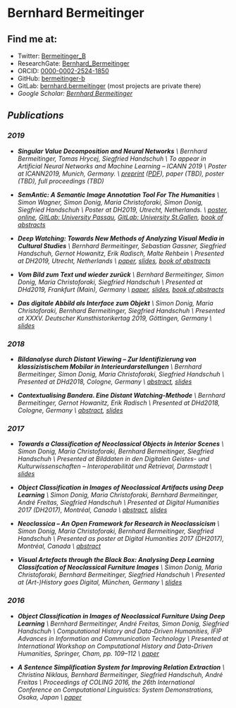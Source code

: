 # Bernhard Bermeitinger

## <i class="far fa-address-card"></i> Find me at:
- <i class="fab fa-twitter"></i> Twitter: [Bermeitinger_B](https://twitter.com/bermeitinger_b)
- <i class="fab fa-researchgate"></i> ResearchGate: [Bernhard_Bermeitinger](https://www.researchgate.net/profile/Bernhard_Bermeitinger)
- ORCID: [0000-0002-2524-1850](https://orcid.org/0000-0002-2524-1850)
- <i class="fab fa-github"></i> GitHub: [bermeitinger-b](https://github.com/bermeitinger-b)
- <i class="fab fa-gitlab"></i> GitLab: [bernhard.bermeitinger](https://gitlab.com/bernhard.bermeitinger) (most projects are private there)
- <i class="fab fa-google"> Google Scholar: [Bernhard Bermeitinger](https://scholar.google.ch/citations?user=IvN2BsQyL-oC)

## <i class="far fa-newspaper"></i> Publications

### 2019

- **Singular Value Decomposition and Neural Networks** \\
Bernhard Bermeitinger, Tomas Hrycej, Siegfried Handschuh \\
To appear in _Artificial Neural Networks and Machine Learning – ICANN 2019_ \\
Poster at _ICANN2019_, Munich, Germany. \\
[preprint](https://arxiv.org/abs/1906.11755) ([PDF](https://arxiv.org/pdf/1906.11755)), paper (TBD), poster (TBD), full proceedings (TBD)

- **SemAntic: A Semantic Image Annotation Tool For The Humanities** \\
Simon Wagner, Simon Donig, Maria Christoforaki, Simon Donig, Siegfried Handschuh \\
Poster at _DH2019_, Utrecht, Netherlands. \\
[poster](https://www.researchgate.net/publication/334317882_SemAntic_-_A_semantic_annotation_tool_for_the_Humanities/citations), [online](https://dev.clariah.nl/files/dh2019/boa/0341.html), [GitLab: University Passau](https://gitlab.com/nlp-passau/semantic-image-annotation-tool), [GitLab: University St.Gallen](https://gitlab.com/ds-unisg/semantic-image-annotation-tool), [book of abstracts](https://dh2019.adho.org/programme/book-of-abstracts/)

- **Deep Watching: Towards New Methods of Analyzing Visual Media in Cultural Studies** \\
Bernhard Bermeitinger, Sebastian Gassner, Siegfried Handschuh, Gernot Howanitz, Erik Radisch, Malte Rehbein \\
Presented at _DH2019_, Utrecht, Netherlands \\
[paper](https://dev.clariah.nl/files/dh2019/boa/0335.html), [slides](https://zenodo.org/record/3326470), [book of abstracts](https://dh2019.adho.org/programme/book-of-abstracts/)

- **Vom Bild zum Text und wieder zurück** \\
Bernhard Bermeitinger, Simon Donig, Maria Christoforaki, Siegfried Handschuh \\
Presented at _DHd2019_, Frankfurt (Main), Germany \\
[paper](https://www.researchgate.net/publication/332275547), [slides](https://www.researchgate.net/publication/332441711_Vom_Bild_zum_Text_und_wieder_zuruck), [book of abstracts](https://zenodo.org/record/2596095)

- **Das digitale Abbild als Interface zum Objekt** \\
Simon Donig, Maria Christoforaki, Bernhard Bermeitinger, Siegfried Handschuh \\
Presented at _XXXV. Deutscher Kunsthistorikertag 2019_, Göttingen, Germany \\
[slides](https://www.researchgate.net/publication/332344200)

### 2018

- **Bildanalyse durch Distant Viewing – Zur Identifizierung von klassizistischem Mobilar in Interieurdarstellungen** \\
Bernhard Bermeitinger, Simon Donig, Maria Christoforaki, Siegfried Handschuh \\
Presented at _DHd2018_, Cologne, Germany \\
[abstract](https://www.researchgate.net/publication/322525886), [slides](https://doi.org/10.13140/RG.2.2.12597.17121)

- **Contextualising Bandera. Eine Distant Watching-Methode** \\
Bernhard Bermeitinger, Gernot Howanitz, Erik Radisch \\
Presented at _DHd2018_, Cologne, Germany \\
[abstract](https://www.researchgate.net/publication/323507402), [slides](https://doi.org/10.13140/RG.2.2.22663.50084)


### 2017

- **Towards a Classification of Neoclassical Objects in Interior Scenes** \\
Simon Donig, Maria Christoforaki, Bernhard Bermeitinger, Siegfried Handschuh \\
Presented at _Bilddaten in den Digitalen Geistes- und Kulturwissenschaften – Interoperabilität und Retrieval_, Darmstadt \\
[slides](https://www.researchgate.net/publication/320346839)

- **Object Classification in Images of Neoclassical Artifacts using Deep Learning** \\
Simon Donig, Maria Christoforaki, Bernhard Bermeitinger, André Freitas, Siegfried Handschuh \\
Presented at _Digital Humanities 2017 (DH2017)_, Montréal, Canada \\
[abstract](https://www.researchgate.net/publication/320413198), [slides](https://www.researchgate.net/publication/319174970)

- **Neoclassica – An Open Framework for Research in Neoclassicism** \\
Simon Donig, Maria Christoforaki, Bernhard Bermeitinger, Siegfried Handschuh \\
Presented as poster at _Digital Humanities 2017 (DH2017)_, Montréal, Canada \\
[abstract](https://www.researchgate.net/publication/319307122)

- **Visual Artefacts through the Black Box: Analysing Deep Learning Classifcation of Neoclassical Furniture Images** \\ Simon Donig, Maria Christoforaki, Bernhard Bermeitinger, Siegfried Handschuh \\
Presented at _(Art-)History goes Digital_, München, Germany \\
[slides](https://www.researchgate.net/publication/319204814)


### 2016

- **Object Classification in Images of Neoclassical Furniture Using Deep Learning** \\
Bernhard Bermeitinger, André Freitas, Simon Donig, Siegfried Handschuh \\
Computational History and Data-Driven Humanities, IFIP Advances in Information and Communication Technology \\
Presented at _International Workshop on Computational History and Data-Driven Humanities_, Springer, Cham, pp. 109–112 \\
[paper](https://doi.org/10.1007/978-3-319-46224-0_10)

- **A Sentence Simplification System for Improving Relation Extraction** \\
Christina Niklaus, Bernhard Bermeitinger, Siegfried Handschuh, André Freitas \\
Proceedings of COLING 2016, the 26th International Conference on Computational Linguistics: System Demonstrations, Osaka, Japan \\
[paper](https://www.researchgate.net/publication/315670222)



<script src="https://kit.fontawesome.com/d5fd013226.js"></script>